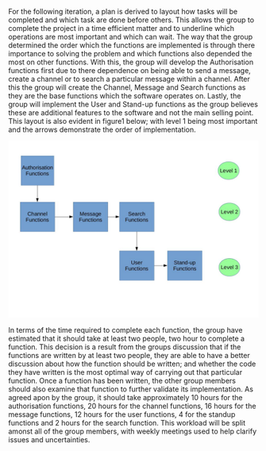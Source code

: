 For the following iteration, a plan is derived to layout how tasks will be completed and which task are done before others. This allows the group to complete the project in a time efficient matter and to underline which operations are most important and which can wait. The way that the group determined the order which the functions are implemented is through there importance to solving the problem and which functions also depended the most on other functions. With this, the group will develop the Authorisation functions first due to there dependence on being able to send a message, create a channel or to search a particular message within a channel. After this the group will create the Channel, Message and Search functions as they are the base functions which the software operates on. Lastly, the group will implement the User and Stand-up functions as the group believes these are additional features to the software and not the main selling point. This layout is also evident in figure1 below; with level 1 being most important and the arrows demonstrate the order of implementation.


![Plan Diagram](plan.jpg)



In terms of the time required to complete each function, the group have estimated that it should take at least two people, two hour to complete a function. This decision is a result from the groups discussion that if the functions are written by at least two people, they are able to have a better discussion about how the function should be written;  and whether the code they have written is the most optimal way of carrying out that particular function. Once a function has been written, the other group members should also examine that function to further validate its implementation. As agreed apon by the group, it should take approximately 10 hours for the authorisation functions, 20 hours for the channel functions, 16 hours for the message functions, 12 hours for the user functions, 4 for the standup functions and 2 hours for the search function. This workload will be split amonst all of the group members, with weekly meetings used to help clarify issues and uncertainties. 